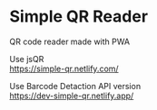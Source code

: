 # Simple QR Reader

QR code reader made with PWA

Use jsQR<br>
https://simple-qr.netlify.com/

Use Barcode Detaction API version<br>
https://dev-simple-qr.netlify.app/